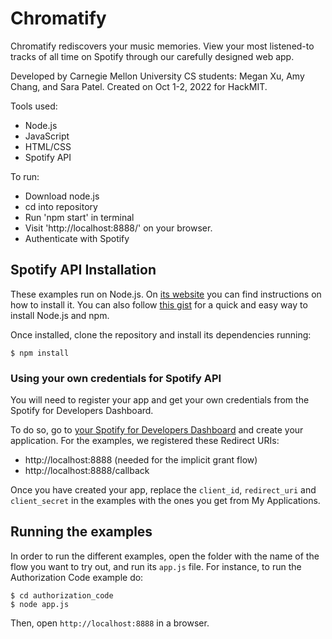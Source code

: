# Chromatify

Chromatify rediscovers your music memories. View your most listened-to tracks of all time on Spotify through our carefully designed web app.

Developed by Carnegie Mellon University CS students: Megan Xu, Amy Chang, and Sara Patel. Created on Oct 1-2, 2022 for HackMIT. 

Tools used:
* Node.js
* JavaScript
* HTML/CSS
* Spotify API

To run:
* Download node.js
* cd into repository
* Run 'npm start' in terminal
* Visit 'http://localhost:8888/' on your browser. 
* Authenticate with Spotify

## Spotify API Installation

These examples run on Node.js. On [its website](http://www.nodejs.org/download/) you can find instructions on how to install it. You can also follow [this gist](https://gist.github.com/isaacs/579814) for a quick and easy way to install Node.js and npm.

Once installed, clone the repository and install its dependencies running:

    $ npm install

### Using your own credentials for Spotify API
You will need to register your app and get your own credentials from the Spotify for Developers Dashboard.

To do so, go to [your Spotify for Developers Dashboard](https://beta.developer.spotify.com/dashboard) and create your application. For the examples, we registered these Redirect URIs:

* http://localhost:8888 (needed for the implicit grant flow)
* http://localhost:8888/callback

Once you have created your app, replace the `client_id`, `redirect_uri` and `client_secret` in the examples with the ones you get from My Applications.

## Running the examples
In order to run the different examples, open the folder with the name of the flow you want to try out, and run its `app.js` file. For instance, to run the Authorization Code example do:

    $ cd authorization_code
    $ node app.js

Then, open `http://localhost:8888` in a browser.
